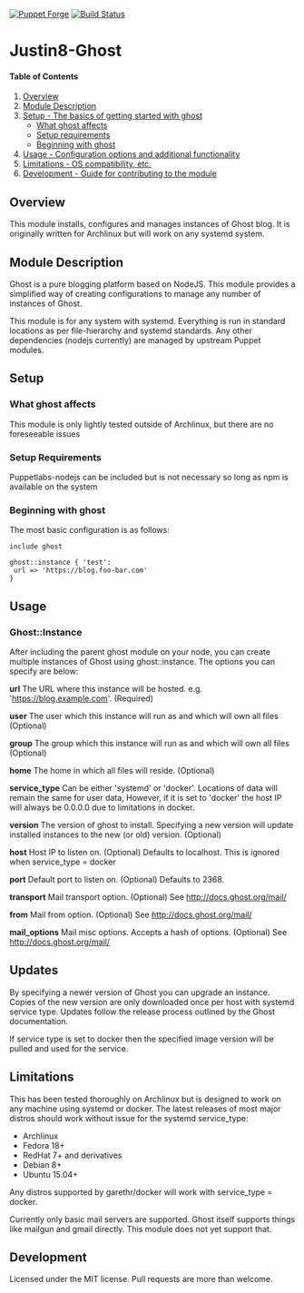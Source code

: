 [![Puppet Forge](http://img.shields.io/puppetforge/v/justin8/ghost.svg)](https://forge.puppetlabs.com/justin8/ghost)
[![Build Status](https://travis-ci.org/justin8/justin8-ghost.svg)](https://travis-ci.org/justin8/justin8-ghost)

# Justin8-Ghost

#### Table of Contents

1. [Overview](#overview)
2. [Module Description](#module-description)
3. [Setup - The basics of getting started with ghost](#setup)
    * [What ghost affects](#what-ghost-affects)
    * [Setup requirements](#setup-requirements)
    * [Beginning with ghost](#beginning-with-ghost)
4. [Usage - Configuration options and additional functionality](#usage)
5. [Limitations - OS compatibility, etc.](#limitations)
6. [Development - Guide for contributing to the module](#development)

## Overview

This module installs, configures and manages instances of Ghost blog.
It is originally written for Archlinux but will work on any systemd system.

## Module Description

Ghost is a pure blogging platform based on NodeJS. This module provides a
simplified way of creating configurations to manage any number of instances
of Ghost.

This module is for any system with systemd. Everything is run in standard
locations as per file-hierarchy and systemd standards. Any other dependencies
(nodejs currently) are managed by upstream Puppet modules.

## Setup

### What ghost affects

This module is only lightly tested outside of Archlinux, but there are no
foreseeable issues

### Setup Requirements

Puppetlabs-nodejs can be included but is not necessary so long as npm is
available on the system

### Beginning with ghost

The most basic configuration is as follows:

```
include ghost

ghost::instance { 'test':
 url => 'https://blog.foo-bar.com'
}
```

## Usage

### Ghost::Instance

After including the parent ghost module on your node, you can create multiple instances of Ghost using ghost::instance. The options you can specify are below:

**url**
 The URL where this instance will be hosted. e.g. 'https://blog.example.com'. (Required)

**user**
 The user which this instance will run as and which will own all files (Optional)

**group**
 The group which this instance will run as and which will own all files (Optional)

**home**
 The home in which all files will reside. (Optional)

**service_type**
 Can be either 'systemd' or 'docker'. Locations of data will remain the same for user data,
 However, if it is set to 'docker' the host IP will always be 0.0.0.0 due to limitations in
 docker.

**version**
 The version of ghost to install. Specifying a new version will update
 installed instances to the new (or old) version. (Optional)

**host**
 Host IP to listen on. (Optional) Defaults to localhost.
 This is ignored when service_type = docker

**port**
 Default port to listen on. (Optional) Defaults to 2368.

**transport**
 Mail transport option. (Optional) See http://docs.ghost.org/mail/

**from**
 Mail from option. (Optional) See http://docs.ghost.org/mail/

**mail_options**
 Mail misc options. Accepts a hash of options. (Optional) See http://docs.ghost.org/mail/


## Updates
By specifying a newer version of Ghost you can upgrade an instance. Copies of
the new version are only downloaded once per host with systemd service type.
Updates follow the release process outlined by the Ghost documentation.

If service type is set to docker then the specified image version will be pulled
and used for the service.

## Limitations

This has been tested thoroughly on Archlinux but is designed to work on any
machine using systemd or docker. The latest releases of most major distros should work
without issue for the systemd service_type:
  * Archlinux
  * Fedora 18+
  * RedHat 7+ and derivatives
  * Debian 8+
  * Ubuntu 15.04+

Any distros supported by garethr/docker will work with service_type = docker.

Currently only basic mail servers are supported. Ghost itself supports things
like mailgun and gmail directly. This module does not yet support that.

## Development

Licensed under the MIT license. Pull requests are more than welcome.
